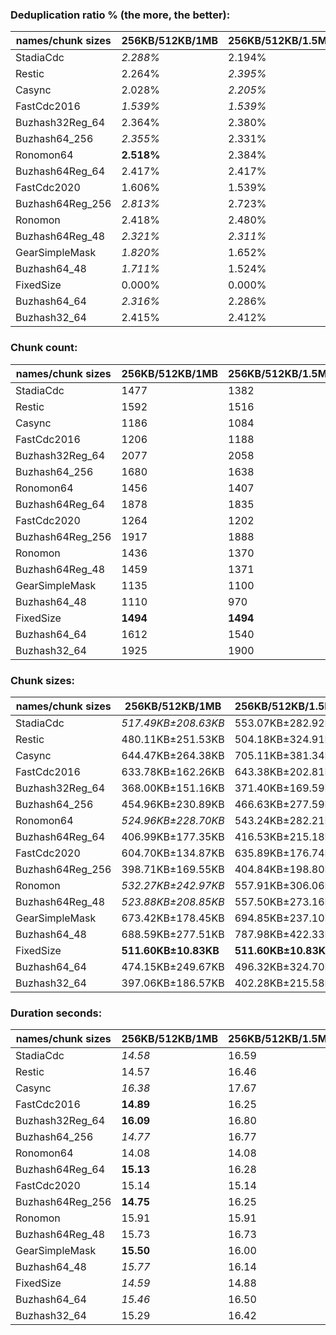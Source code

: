 ### Deduplication ratio % (the more, the better):

| names/chunk sizes | 256KB/512KB/1MB | 256KB/512KB/1.5MB | 256KB/512KB/2MB | 128KB/512KB/2MB | 256KB/512KB/640KB | 256KB/512KB/768KB | 256KB/512KB/896KB | 384KB/512KB/768KB | 256KB/512KB/2.5MB | 256KB/512KB/4MB |
| --------------- | ------------- | --------------- | ------------- | ------------- | --------------- | --------------- | --------------- | --------------- | --------------- | ------------- |
| StadiaCdc       | *2.288%*      | 2.194%          | 2.194%        | 1.947%        | 2.209%          | **2.343%**      | *2.288%*        | 2.220%          | 2.194%          | 2.194%        |
| Restic          | 2.264%        | *2.395%*        | 2.196%        | **2.431%**    | 2.068%          | 2.116%          | *2.365%*        | 1.635%          | 2.196%          | 2.196%        |
| Casync          | 2.028%        | *2.205%*        | *2.205%*      | **2.319%**    | *2.222%*        | 2.139%          | 1.904%          | 1.956%          | *2.205%*        | *2.205%*      |
| FastCdc2016     | *1.539%*      | *1.539%*        | *1.539%*      | **1.634%**    | 0.953%          | 1.400%          | *1.574%*        | 0.612%          | *1.539%*        | *1.539%*      |
| Buzhash32Reg_64 | 2.364%        | 2.380%          | 2.400%        | **2.930%**    | *2.604%*        | *2.490%*        | 2.480%          | 2.161%          | 2.400%          | 2.400%        |
| Buzhash64_256   | *2.355%*      | 2.331%          | 2.331%        | **2.728%**    | 1.985%          | 2.186%          | *2.355%*        | 1.175%          | 2.331%          | 2.331%        |
| Ronomon64       | **2.518%**    | 2.384%          | 2.384%        | 2.044%        | 2.348%          | *2.402%*        | *2.409%*        | 1.096%          | 2.384%          | 2.384%        |
| Buzhash64Reg_64 | 2.417%        | 2.417%          | 2.417%        | **3.004%**    | 2.345%          | *2.462%*        | 2.417%          | *2.574%*        | 2.417%          | 2.417%        |
| FastCdc2020     | 1.606%        | 1.539%          | 1.539%        | *1.634%*      | **1.856%**      | *1.640%*        | 1.486%          | 1.012%          | 1.539%          | 1.539%        |
| Buzhash64Reg_256 | *2.813%*      | 2.723%          | 2.723%        | **3.034%**    | 2.728%          | *2.780%*        | 2.723%          | 2.011%          | 2.723%          | 2.723%        |
| Ronomon         | 2.418%        | 2.480%          | 2.480%        | 2.468%        | *2.507%*        | *2.526%*        | **2.676%**      | 1.691%          | 2.480%          | 2.480%        |
| Buzhash64Reg_48 | *2.321%*      | *2.311%*        | *2.311%*      | 2.248%        | **2.455%**      | 2.181%          | 1.874%          | 2.085%          | *2.311%*        | *2.311%*      |
| GearSimpleMask        | *1.820%*      | 1.652%          | *1.753%*      | **1.946%**    | 0.917%          | 1.026%          | 1.108%          | 0.809%          | *1.753%*        | *1.753%*      |
| Buzhash64_48    | *1.711%*      | 1.524%          | *1.591%*      | **1.749%**    | 1.380%          | 1.497%          | 1.067%          | 1.055%          | 1.192%          | 1.323%        |
| FixedSize       | 0.000%        | 0.000%          | 0.000%        | 0.000%        | 0.000%          | 0.000%          | 0.000%          | 0.000%          | 0.000%          | 0.000%        |
| Buzhash64_64    | *2.316%*      | 2.286%          | 2.286%        | **2.644%**    | 1.874%          | *2.328%*        | 2.228%          | 2.000%          | 2.274%          | 2.286%        |
| Buzhash32_64    | 2.415%        | 2.412%          | *2.465%*      | **3.118%**    | 2.033%          | 2.407%          | 2.415%          | 2.040%          | *2.465%*        | *2.465%*      |

### Chunk count:

| names/chunk sizes | 256KB/512KB/1MB | 256KB/512KB/1.5MB | 256KB/512KB/2MB | 128KB/512KB/2MB | 256KB/512KB/640KB | 256KB/512KB/768KB | 256KB/512KB/896KB | 384KB/512KB/768KB | 256KB/512KB/2.5MB | 256KB/512KB/4MB |
| --------------- | ------------- | --------------- | ------------- | ------------- | --------------- | --------------- | --------------- | --------------- | --------------- | ------------- |
| StadiaCdc       | 1477          | 1382            | 1371          | **1342**      | 1763            | 1627            | 1528            | 1503            | *1365*          | *1362*        |
| Restic          | 1592          | 1516            | 1496          | 2230          | 1774            | 1684            | 1626            | **1357**        | *1490*          | *1485*        |
| Casync          | 1186          | 1084            | *1048*        | 1273          | 1472            | 1332            | 1246            | 1177            | *1034*          | **1023**      |
| FastCdc2016     | 1206          | 1188            | *1181*        | 1234          | 1331            | 1253            | 1223            | 1224            | *1179*          | **1176**      |
| Buzhash32Reg_64 | 2077          | 2058            | 2057          | 3103          | 2193            | 2142            | 2109            | **1670**        | *2055*          | *2055*        |
| Buzhash64_256   | 1680          | 1638            | 1625          | 2409          | 1836            | 1773            | 1712            | **1394**        | *1622*          | *1620*        |
| Ronomon64       | 1456          | 1407            | 1395          | 1399          | 1635            | 1545            | 1484            | **1292**        | *1393*          | *1391*        |
| Buzhash64Reg_64 | 1878          | 1835            | 1828          | 2488          | 2035            | 1959            | 1913            | **1623**        | *1827*          | *1825*        |
| FastCdc2020     | 1264          | 1202            | *1190*        | 1244          | 1680            | 1429            | 1312            | 1411            | *1184*          | **1180**      |
| Buzhash64Reg_256 | 1917          | 1888            | 1883          | 2575          | 2063            | 1995            | 1947            | **1619**        | *1881*          | *1881*        |
| Ronomon         | 1436          | 1370            | 1360          | *1347*        | 1645            | 1527            | 1478            | **1264**        | 1356            | *1354*        |
| Buzhash64Reg_48 | 1459          | 1371            | *1364*        | 1378          | 1745            | 1599            | 1517            | 1485            | **1356**        | **1356**      |
| GearSimpleMask        | 1135          | 1100            | *1093*        | 1137          | 1307            | 1209            | 1161            | 1186            | *1091*          | **1090**      |
| Buzhash64_48    | 1110          | 970             | *917*         | 1069          | 1416            | 1272            | 1166            | 1141            | *888*           | **869**       |
| FixedSize       | **1494**      | **1494**        | **1494**      | **1494**      | **1494**        | **1494**        | **1494**        | **1494**        | **1494**        | **1494**      |
| Buzhash64_64    | 1612          | 1540            | 1519          | 2275          | 1797            | 1702            | 1648            | **1369**        | *1510*          | *1503*        |
| Buzhash32_64    | 1925          | 1900            | 1892          | 2988          | 2028            | 1973            | 1941            | **1499**        | *1889*          | *1885*        |

### Chunk sizes:

| names/chunk sizes | 256KB/512KB/1MB     | 256KB/512KB/1.5MB   | 256KB/512KB/2MB     | 128KB/512KB/2MB     | 256KB/512KB/640KB    | 256KB/512KB/768KB    | 256KB/512KB/896KB    | 384KB/512KB/768KB    | 256KB/512KB/2.5MB    | 256KB/512KB/4MB      |
| --------------- | ------------------- | ------------------- | ------------------- | ------------------- | -------------------- | -------------------- | -------------------- | -------------------- | -------------------- | -------------------- |
| StadiaCdc       | *517.49KB±208.63KB* | 553.07KB±282.92KB   | 557.50KB±298.68KB   | 569.55KB±410.67KB   | 433.54KB±112.47KB    | 469.78KB±149.03KB    | *500.22KB±182.31KB*  | **508.54KB±103.06KB** | 559.95KB±315.35KB    | 561.19KB±322.96KB    |
| Restic          | 480.11KB±251.53KB   | 504.18KB±324.91KB   | *510.92KB±359.44KB* | 342.75KB±337.84KB   | 430.85KB±152.91KB    | 453.88KB±191.46KB    | 470.07KB±223.52KB    | 563.25KB±152.34KB    | **512.98KB±377.98KB** | *514.70KB±395.99KB*  |
| Casync          | 644.47KB±264.38KB   | 705.11KB±381.34KB   | 729.33KB±447.03KB   | *600.42KB±453.93KB* | **519.25KB±134.21KB** | *573.83KB±181.92KB*  | 613.43KB±226.27KB    | 649.39KB±135.19KB    | 739.20KB±482.30KB    | 747.15KB±526.67KB    |
| FastCdc2016     | 633.78KB±162.26KB   | 643.38KB±202.81KB   | 647.19KB±228.24KB   | *619.40KB±250.21KB* | **574.26KB±81.73KB** | *610.00KB±115.63KB*  | 624.97KB±142.95KB    | 624.46KB±100.46KB    | 648.29KB±239.75KB    | 649.95KB±277.16KB    |
| Buzhash32Reg_64 | 368.00KB±151.16KB   | 371.40KB±169.59KB   | 371.58KB±174.48KB   | 246.32KB±194.70KB   | 348.53KB±100.24KB    | 356.83KB±121.22KB    | 362.42KB±135.15KB    | **457.69KB±84.50KB** | *371.94KB±179.45KB*  | *371.94KB±180.00KB*  |
| Buzhash64_256   | 454.96KB±230.89KB   | 466.63KB±277.59KB   | 470.36KB±297.46KB   | 317.28KB±284.19KB   | 416.31KB±146.80KB    | 431.10KB±180.00KB    | 446.46KB±208.49KB    | **548.30KB±147.32KB** | *471.23KB±306.38KB*  | *471.81KB±311.06KB*  |
| Ronomon64       | *524.96KB±228.70KB* | 543.24KB±282.21KB   | 547.91KB±300.85KB   | 546.34KB±316.25KB   | 467.48KB±136.79KB    | *494.72KB±175.86KB*  | **515.05KB±207.09KB** | 591.59KB±139.14KB    | 548.70KB±309.75KB    | 549.49KB±315.69KB    |
| Buzhash64Reg_64 | 406.99KB±177.35KB   | 416.53KB±215.18KB   | 418.13KB±224.97KB   | 307.21KB±276.44KB   | 375.60KB±112.20KB    | 390.17KB±138.49KB    | 399.55KB±159.72KB    | **470.94KB±92.46KB** | *418.36KB±229.99KB*  | *418.81KB±237.81KB*  |
| FastCdc2020     | 604.70KB±134.87KB   | 635.89KB±176.74KB   | 642.30KB±199.16KB   | 614.42KB±225.34KB   | *454.96KB±121.33KB*  | **534.87KB±114.41KB** | 582.57KB±121.71KB    | *541.70KB±107.22KB*  | 645.55KB±219.45KB    | 647.74KB±239.78KB    |
| Buzhash64Reg_256 | 398.71KB±169.55KB   | 404.84KB±198.80KB   | 405.91KB±204.72KB   | 296.83KB±257.01KB   | 370.50KB±108.16KB    | 383.13KB±134.99KB    | 392.57KB±154.26KB    | **472.10KB±92.42KB** | *406.35KB±210.11KB*  | *406.35KB±210.11KB*  |
| Ronomon         | *532.27KB±242.97KB* | 557.91KB±306.06KB   | 562.01KB±329.14KB   | 567.44KB±342.65KB   | 464.64KB±140.31KB    | *500.55KB±181.09KB*  | **517.14KB±215.75KB** | 604.70KB±138.41KB    | 563.67KB±339.50KB    | 564.50KB±352.39KB    |
| Buzhash64Reg_48 | *523.88KB±208.85KB* | 557.50KB±273.16KB   | 560.36KB±289.87KB   | 554.67KB±403.39KB   | 438.01KB±113.38KB    | 478.01KB±149.85KB    | *503.85KB±181.78KB*  | **514.70KB±107.21KB** | 563.67KB±306.99KB    | 563.67KB±306.99KB    |
| GearSimpleMask        | 673.42KB±178.45KB   | 694.85KB±237.10KB   | 699.30KB±255.70KB   | 672.24KB±275.44KB   | **584.80KB±79.52KB** | *632.21KB±119.58KB*  | 658.34KB±151.77KB    | *644.47KB±102.51KB*  | 700.58KB±264.88KB    | 701.23KB±291.26KB    |
| Buzhash64_48    | 688.59KB±277.51KB   | 787.98KB±422.33KB   | 833.52KB±524.84KB   | 715.00KB±536.57KB   | **539.79KB±130.68KB** | *600.89KB±182.25KB*  | *655.52KB±230.30KB*  | 669.88KB±130.23KB    | 860.74KB±602.01KB    | 879.56KB±670.32KB    |
| FixedSize       | **511.60KB±10.83KB** | **511.60KB±10.83KB** | **511.60KB±10.83KB** | **511.60KB±10.83KB** | **511.60KB±10.83KB** | **511.60KB±10.83KB** | **511.60KB±10.83KB** | **511.60KB±10.83KB** | **511.60KB±10.83KB** | **511.60KB±10.83KB** |
| Buzhash64_64    | 474.15KB±249.67KB   | 496.32KB±324.70KB   | *503.18KB±359.29KB* | 335.97KB±337.09KB   | 425.34KB±151.93KB    | 449.08KB±191.30KB    | 463.80KB±222.83KB    | 558.32KB±152.60KB    | *506.18KB±381.77KB*  | **508.54KB±400.80KB** |
| Buzhash32_64    | 397.06KB±186.57KB   | 402.28KB±215.58KB   | 403.98KB±232.54KB   | 255.80KB±215.00KB   | 376.89KB±130.33KB    | 387.40KB±155.19KB    | 393.78KB±173.88KB    | **509.90KB±134.46KB** | *404.62KB±240.19KB*  | *405.48KB±263.79KB*  |

### Duration seconds:

| names/chunk sizes | 256KB/512KB/1MB | 256KB/512KB/1.5MB | 256KB/512KB/2MB | 128KB/512KB/2MB | 256KB/512KB/640KB | 256KB/512KB/768KB | 256KB/512KB/896KB | 384KB/512KB/768KB | 256KB/512KB/2.5MB | 256KB/512KB/4MB |
| --------------- | ------------- | --------------- | ------------- | ------------- | --------------- | --------------- | --------------- | --------------- | --------------- | ------------- |
| StadiaCdc       | *14.58*       | 16.59           | 15.75         | 16.31         | 15.83           | 16.31           | **9.40**        | 16.31           | 16.31           | *15.04*       |
| Restic          | 14.57         | 16.46           | 15.98         | 16.99         | **12.45**       | 16.98           | *12.45*         | 16.98           | *12.46*         | 12.46         |
| Casync          | *16.38*       | 17.67           | 18.08         | 19.49         | *16.19*         | 16.53           | 16.79           | **15.98**       | 18.87           | 19.05         |
| FastCdc2016     | **14.89**     | 16.25           | 17.02         | *15.59*       | *15.57*         | 17.02           | 15.59           | 17.02           | 17.03           | 15.60         |
| Buzhash32Reg_64 | **16.09**     | 16.80           | *16.52*       | *16.23*       | 16.64           | 16.65           | 16.64           | 16.64           | 16.66           | 16.68         |
| Buzhash64_256   | *14.77*       | 16.77           | 16.76         | 16.45         | 16.43           | 16.45           | **10.94**       | 16.45           | 16.47           | *10.95*       |
| Ronomon64       | 14.08         | 14.08           | 14.08         | 14.10         | **14.07**       | *14.08*         | 14.08           | *14.08*         | 14.09           | 14.11         |
| Buzhash64Reg_64 | **15.13**     | 16.28           | 16.19         | 15.93         | *15.89*         | 16.12           | 16.18           | 15.93           | 15.92           | *15.90*       |
| FastCdc2020     | 15.14         | 15.14           | 15.14         | 15.15         | **15.13**       | *15.14*         | 15.14           | *15.14*         | 15.15           | 15.15         |
| Buzhash64Reg_256 | **14.75**     | 16.25           | 16.20         | 16.38         | *15.57*         | 16.10           | 16.19           | *16.00*         | 16.20           | 16.38         |
| Ronomon         | 15.91         | 15.91           | 15.91         | 15.91         | *15.90*         | 15.90           | **15.90**       | *15.90*         | 15.92           | 15.93         |
| Buzhash64Reg_48 | 15.73         | 16.73           | *15.72*       | 16.05         | **11.38**       | 16.70           | *15.71*         | 16.69           | 16.70           | 15.73         |
| GearSimpleMask        | **15.50**     | 16.00           | 16.00         | *15.69*       | 16.71           | 15.99           | 15.97           | 15.97           | *15.73*         | 16.74         |
| Buzhash64_48    | *15.77*       | 16.14           | 16.08         | 16.05         | *16.04*         | 16.13           | 16.33           | 16.59           | 16.55           | **11.02**     |
| FixedSize       | *14.59*       | 14.88           | 14.59         | 14.88         | 15.17           | **14.59**       | 14.86           | *14.59*         | 14.87           | 15.22         |
| Buzhash64_64    | *15.46*       | 16.50           | 16.47         | 15.99         | 15.98           | 15.98           | 15.88           | 15.89           | **11.00**       | *11.00*       |
| Buzhash32_64    | 15.29         | 16.42           | 16.38         | 15.65         | 15.63           | 15.64           | **10.87**       | *10.87*         | *10.87*         | 10.88         |
